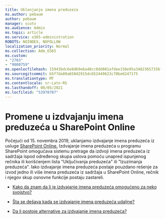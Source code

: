 ```yaml
---
title: Uklonjanje imena preduzeća
ms.author: pebaum
author: pebaum
manager: scotv
ms.audience: Admin
ms.topic: article
ms.service: o365-administration
ROBOTS: NOINDEX, NOFOLLOW
localization_priority: Normal
ms.collection: Adm_O365
ms.custom:
- "2703"
- "9000759"
ms.openlocfilehash: 15943bdc6e8d69e6a48cc0dd081afdee150e95a34823657156fd9abe111824d5
ms.sourcegitcommit: b5f7da89a650d2915dc652449623c78be6247175
ms.translationtype: MT
ms.contentlocale: sr-Latn-RS
ms.lasthandoff: 08/05/2021
ms.locfileid: "53978787"
---
```

# <a name="changes-to-company-name-extraction-in-sharepoint-online"></a>Promene u izdvajanju imena preduzeća u SharePoint Online

Počejući od 15. novembra 2019, uklanjamo izdvajanje imena preduzeća iz usluge [SharePoint Online.](https://docs.microsoft.com/sharepoint/changes-to-company-name-extraction-in-sharepoint-online) Izdvajanje imena preduzeća u programu SharePoint omogućava sistemu pretrage da izdvoji imena preduzeća iz sadržaja ispod određenog skupa uslova pomoću unapred ispunjenog rečnika ili korišćenjem lista "Uključivanja preduzeća" ili "Izuzimanja preduzeća". Iako izdvajanje imena preduzeća postaje pouzdano rešenje za izvod jedno ili više imena preduzeća iz sadržaja u SharePoint Online, rečnik i njegov skup osnovne funkcije postaju zastareli.

- [Kako da znam da li je izdvajanje imena preduzeća omogućeno za neko svojstvo?](https://docs.microsoft.com/sharepoint/changes-to-company-name-extraction-in-sharepoint-online#how-do-i-know-if-company-name-extraction-is-enabled-for-a-property)

- [Šta se dešava kada se izdvajanje imena preduzeća udaljne?](https://docs.microsoft.com/sharepoint/changes-to-company-name-extraction-in-sharepoint-online#what-happens-when-company-name-extraction-is-deprecated) 

- [Da li postoje alternative za izdvajanje imena preduzeća?](https://docs.microsoft.com/sharepoint/changes-to-company-name-extraction-in-sharepoint-online#are-there-alternatives-to-company-name-extraction) 